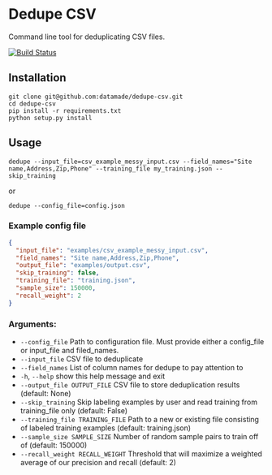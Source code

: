 # Dedupe CSV

Command line tool for deduplicating CSV files.

[![Build Status](https://travis-ci.org/datamade/dedupe-csv.png?branch=master)](https://travis-ci.org/datamade/dedupe-csv)

## Installation

```console
git clone git@github.com:datamade/dedupe-csv.git
cd dedupe-csv
pip install -r requirements.txt
python setup.py install
```

## Usage

```console
dedupe --input_file=csv_example_messy_input.csv --field_names="Site name,Address,Zip,Phone" --training_file my_training.json --skip_training
```

or

```console
dedupe --config_file=config.json
```

### Example config file

```json
{
  "input_file": "examples/csv_example_messy_input.csv",
  "field_names": "Site name,Address,Zip,Phone",
  "output_file": "examples/output.csv",
  "skip_training": false,
  "training_file": "training.json",
  "sample_size": 150000,
  "recall_weight": 2
}
```

### Arguments:
  * `--config_file` Path to configuration file. Must provide either a config_file or input_file and filed_names.
  * `--input_file`            CSV file to deduplicate
  * `--field_names`           List of column names for dedupe to pay attention to
  * `-h`, `--help`            show this help message and exit
  * `--output_file OUTPUT_FILE`
                        CSV file to store deduplication results (default:
                        None)
  * `--skip_training`       Skip labeling examples by user and read training from
                        training_file only (default: False)
  * `--training_file TRAINING_FILE`
                        Path to a new or existing file consisting of labeled
                        training examples (default: training.json)
  * `--sample_size SAMPLE_SIZE`
                        Number of random sample pairs to train off of
                        (default: 150000)
  * `--recall_weight RECALL_WEIGHT`
                        Threshold that will maximize a weighted average of our
                        precision and recall (default: 2)